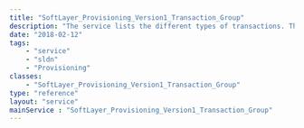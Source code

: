 ```yaml
---
title: "SoftLayer_Provisioning_Version1_Transaction_Group"
description: "The service lists the different types of transactions. This includes operating system reloads and new operating system provisions. "
date: "2018-02-12"
tags:
    - "service"
    - "sldn"
    - "Provisioning"
classes:
    - "SoftLayer_Provisioning_Version1_Transaction_Group"
type: "reference"
layout: "service"
mainService : "SoftLayer_Provisioning_Version1_Transaction_Group"
---
```

